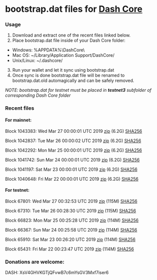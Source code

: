# bootstrap.dat files for [Dash Core](https://www.dash.org)

### Usage

1. Download and extract one of the recent files linked below.
2. Place bootstrap.dat file inside of your Dash Core folder:
 - Windows: %APPDATA%\DashCore\
 - Mac OS: ~/Library/Application Support/DashCore/
 - Unix/Linux: ~/.dashcore/
3. Run your wallet and let it sync using bootstrap.dat
4. Once sync is done bootstrap.dat file will be renamed to bootstrap.dat.old automagically and can be safely removed.

_NOTE: bootstrap.dat for testnet must be placed in **testnet3** subfolder of corresponding Dash Core folder_

### Recent files

#### For mainnet:

Block 1043383: Wed Mar 27 00:00:01 UTC 2019 [zip](https://dash-bootstrap.ams3.digitaloceanspaces.com/mainnet/2019-03-27/bootstrap.dat.zip) (6.2G) [SHA256](https://dash-bootstrap.ams3.digitaloceanspaces.com/mainnet/2019-03-27/sha256.txt)

Block 1042837: Tue Mar 26 00:00:02 UTC 2019 [zip](https://dash-bootstrap.ams3.digitaloceanspaces.com/mainnet/2019-03-26/bootstrap.dat.zip) (6.2G) [SHA256](https://dash-bootstrap.ams3.digitaloceanspaces.com/mainnet/2019-03-26/sha256.txt)

Block 1042292: Mon Mar 25 00:00:01 UTC 2019 [zip](https://dash-bootstrap.ams3.digitaloceanspaces.com/mainnet/2019-03-25/bootstrap.dat.zip) (6.2G) [SHA256](https://dash-bootstrap.ams3.digitaloceanspaces.com/mainnet/2019-03-25/sha256.txt)

Block 1041742: Sun Mar 24 00:00:01 UTC 2019 [zip](https://dash-bootstrap.ams3.digitaloceanspaces.com/mainnet/2019-03-24/bootstrap.dat.zip) (6.2G) [SHA256](https://dash-bootstrap.ams3.digitaloceanspaces.com/mainnet/2019-03-24/sha256.txt)

Block 1041197: Sat Mar 23 00:00:01 UTC 2019 [zip](https://dash-bootstrap.ams3.digitaloceanspaces.com/mainnet/2019-03-23/bootstrap.dat.zip) (6.2G) [SHA256](https://dash-bootstrap.ams3.digitaloceanspaces.com/mainnet/2019-03-23/sha256.txt)

Block 1040648: Fri Mar 22 00:00:01 UTC 2019 [zip](https://dash-bootstrap.ams3.digitaloceanspaces.com/mainnet/2019-03-22/bootstrap.dat.zip) (6.2G) [SHA256](https://dash-bootstrap.ams3.digitaloceanspaces.com/mainnet/2019-03-22/sha256.txt)


#### For testnet:

Block 67801: Wed Mar 27 00:32:53 UTC 2019 [zip](https://dash-bootstrap.ams3.digitaloceanspaces.com/testnet/2019-03-27/bootstrap.dat.zip) (115M) [SHA256](https://dash-bootstrap.ams3.digitaloceanspaces.com/testnet/2019-03-27/sha256.txt)

Block 67310: Tue Mar 26 00:28:30 UTC 2019 [zip](https://dash-bootstrap.ams3.digitaloceanspaces.com/testnet/2019-03-26/bootstrap.dat.zip) (115M) [SHA256](https://dash-bootstrap.ams3.digitaloceanspaces.com/testnet/2019-03-26/sha256.txt)

Block 66823: Mon Mar 25 00:25:28 UTC 2019 [zip](https://dash-bootstrap.ams3.digitaloceanspaces.com/testnet/2019-03-25/bootstrap.dat.zip) (114M) [SHA256](https://dash-bootstrap.ams3.digitaloceanspaces.com/testnet/2019-03-25/sha256.txt)

Block 66367: Sun Mar 24 00:25:58 UTC 2019 [zip](https://dash-bootstrap.ams3.digitaloceanspaces.com/testnet/2019-03-24/bootstrap.dat.zip) (114M) [SHA256](https://dash-bootstrap.ams3.digitaloceanspaces.com/testnet/2019-03-24/sha256.txt)

Block 65910: Sat Mar 23 00:26:20 UTC 2019 [zip](https://dash-bootstrap.ams3.digitaloceanspaces.com/testnet/2019-03-23/bootstrap.dat.zip) (114M) [SHA256](https://dash-bootstrap.ams3.digitaloceanspaces.com/testnet/2019-03-23/sha256.txt)

Block 65431: Fri Mar 22 00:23:47 UTC 2019 [zip](https://dash-bootstrap.ams3.digitaloceanspaces.com/testnet/2019-03-22/bootstrap.dat.zip) (114M) [SHA256](https://dash-bootstrap.ams3.digitaloceanspaces.com/testnet/2019-03-22/sha256.txt)


### Donations are welcome:

DASH: XsV4GHVKGTjQFvwB7c6mYsGV3Mxf7iser6
